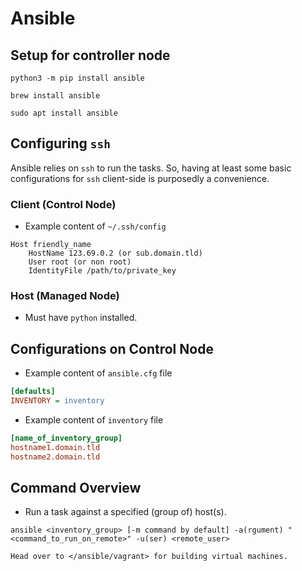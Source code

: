 # Ansible

## Setup for controller node

```
python3 -m pip install ansible
```

```
brew install ansible
```

```
sudo apt install ansible
```

## Configuring `ssh`

Ansible relies on `ssh` to run the tasks. So, having at least some basic configurations for `ssh` client-side is purposedly a convenience.

### Client (Control Node)

-   Example content of `~/.ssh/config`

```
Host friendly_name
    HostName 123.69.0.2 (or sub.domain.tld)
    User root (or non root)
    IdentityFile /path/to/private_key
```

### Host (Managed Node)

-   Must have `python` installed.

## Configurations on Control Node

-   Example content of `ansible.cfg` file

```ini
[defaults]
INVENTORY = inventory
```

-   Example content of `inventory` file

```ini
[name_of_inventory_group]
hostname1.domain.tld
hostname2.domain.tld
```

## Command Overview

-   Run a task against a specified (group of) host(s).

```
ansible <inventory_group> [-m command by default] -a(rgument) "<command_to_run_on_remote>" -u(ser) <remote_user>
```

```{note}
Head over to </ansible/vagrant> for building virtual machines.
```
